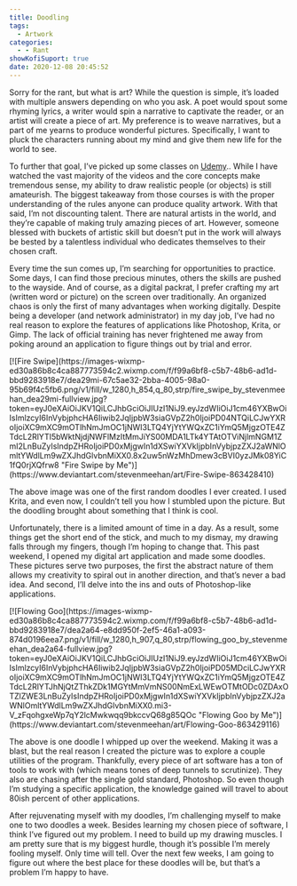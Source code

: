 ```yaml
---
title: Doodling
tags:
  - Artwork
categories:
  - - Rant
showKofiSuport: true
date: 2020-12-08 20:45:52
---
```


Sorry for the rant, but what is art? While the question is simple, it’s loaded with multiple answers depending on who you ask. A poet would spout some rhyming lyrics, a writer would spin a narrative to captivate the reader, or an artist will create a piece of art. My preference is to weave narratives, but a part of me yearns to produce wonderful pictures. Specifically, I want to pluck the characters running about my mind and give them new life for the world to see.

To further that goal, I’ve picked up some classes on [Udemy](https://www.udemy.com).<!-- more -->. While I have watched the vast majority of the videos and the core concepts make tremendous sense, my ability to draw realistic people (or objects) is still amateurish. The biggest takeaway from those courses is with the proper understanding of the rules anyone can produce quality artwork. With that said, I’m not discounting talent. There are natural artists in the world, and they’re capable of making truly amazing pieces of art. However, someone blessed with buckets of artistic skill but doesn’t put in the work will always be bested by a talentless individual who dedicates themselves to their chosen craft.

Every time the sun comes up, I’m searching for opportunities to practice. Some days, I can find those precious minutes, others the skills are pushed to the wayside. And of course, as a digital packrat, I prefer crafting my art (written word or picture) on the screen over traditionally. An organized chaos is only the first of many advantages when working digitally. Despite being a developer (and network administrator) in my day job, I’ve had no real reason to explore the features of applications like Photoshop, Krita, or Gimp. The lack of official training has never frightened me away from poking around an application to figure things out by trial and error.

<div class="center">[![Fire Swipe](https://images-wixmp-ed30a86b8c4ca887773594c2.wixmp.com/f/f99a6bf8-c5b7-48b6-ad1d-bbd9283918e7/dea29mi-67c5ae32-2bba-4005-98a0-95b69f4c5fb6.png/v1/fill/w_1280,h_854,q_80,strp/fire_swipe_by_stevenmeehan_dea29mi-fullview.jpg?token=eyJ0eXAiOiJKV1QiLCJhbGciOiJIUzI1NiJ9.eyJzdWIiOiJ1cm46YXBwOiIsImlzcyI6InVybjphcHA6Iiwib2JqIjpbW3siaGVpZ2h0IjoiPD04NTQiLCJwYXRoIjoiXC9mXC9mOTlhNmJmOC1jNWI3LTQ4YjYtYWQxZC1iYmQ5MjgzOTE4ZTdcL2RlYTI5bWktNjdjNWFlMzItMmJiYS00MDA1LTk4YTAtOTViNjlmNGM1ZmI2LnBuZyIsIndpZHRoIjoiPD0xMjgwIn1dXSwiYXVkIjpbInVybjpzZXJ2aWNlOmltYWdlLm9wZXJhdGlvbnMiXX0.8x2uw5nWzMhDmew3cBVI0yzJMk08YiC1fQ0rjXQfrw8 "Fire Swipe by Me")](https://www.deviantart.com/stevenmeehan/art/Fire-Swipe-863428410)</div>

The above image was one of the first random doodles I ever created. I used Krita, and even now, I couldn’t tell you how I stumbled upon the picture. But the doodling brought about something that I think is cool.

Unfortunately, there is a limited amount of time in a day. As a result, some things get the short end of the stick, and much to my dismay, my drawing falls through my fingers, though I’m hoping to change that. This past weekend, I opened my digital art application and made some doodles. These pictures serve two purposes, the first the abstract nature of them allows my creativity to spiral out in another direction, and that’s never a bad idea. And second, I’ll delve into the ins and outs of Photoshop-like applications.

<div class="center">[![Flowing Goo](https://images-wixmp-ed30a86b8c4ca887773594c2.wixmp.com/f/f99a6bf8-c5b7-48b6-ad1d-bbd9283918e7/dea2a64-e8dd950f-2ef5-46a1-a093-874d0196eea7.png/v1/fill/w_1280,h_907,q_80,strp/flowing_goo_by_stevenmeehan_dea2a64-fullview.jpg?token=eyJ0eXAiOiJKV1QiLCJhbGciOiJIUzI1NiJ9.eyJzdWIiOiJ1cm46YXBwOiIsImlzcyI6InVybjphcHA6Iiwib2JqIjpbW3siaGVpZ2h0IjoiPD05MDciLCJwYXRoIjoiXC9mXC9mOTlhNmJmOC1jNWI3LTQ4YjYtYWQxZC1iYmQ5MjgzOTE4ZTdcL2RlYTJhNjQtZThkZDk1MGYtMmVmNS00NmExLWEwOTMtODc0ZDAxOTZlZWE3LnBuZyIsIndpZHRoIjoiPD0xMjgwIn1dXSwiYXVkIjpbInVybjpzZXJ2aWNlOmltYWdlLm9wZXJhdGlvbnMiXX0.mi3-V_zFqohgxeWp7qY2lcMwkwqq9bkccvQ68g85QOc "Flowing Goo by Me")](https://www.deviantart.com/stevenmeehan/art/Flowing-Goo-863429116)</div>

The above is one doodle I whipped up over the weekend. Making it was a blast, but the real reason I created the picture was to explore a couple utilities of the program. Thankfully, every piece of art software has a ton of tools to work with (which means tones of deep tunnels to scrutinize). They also are chasing after the single gold standard, Photoshop. So even though I’m studying a specific application, the knowledge gained will travel to about 80ish percent of other applications.

After rejuvenating myself with my doodles, I’m challenging myself to make one to two doodles a week. Besides learning my chosen piece of software, I think I’ve figured out my problem. I need to build up my drawing muscles. I am pretty sure that is my biggest hurdle, though it’s possible I’m merely fooling myself. Only time will tell. Over the next few weeks, I am going to figure out where the best place for these doodles will be, but that’s a problem I’m happy to have.
